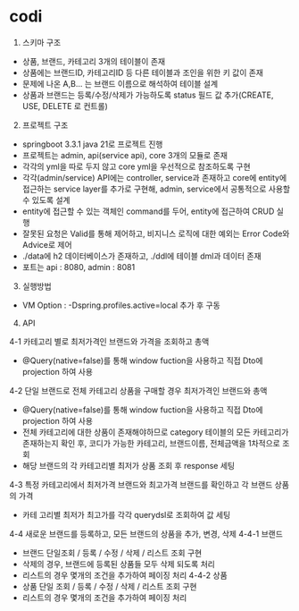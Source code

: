 # codi


 1) 스키마 구조
    
 - 상품, 브랜드, 카테고리 3개의 테이블이 존재
 - 상품에는 브랜드ID, 카테고리ID 등 다른 테이블과 조인을 위한 키 값이 존재 
 - 문제에 나온 A,B... 는 브랜드 이름으로 해석하여 테이블 설계
 - 상품과 브랜드는 등록/수정/삭제가 가능하도록 status 필드 값 추가(CREATE, USE, DELETE 로 컨트롤)


 2) 프로젝트 구조
    
 - springboot 3.3.1 java 21로 프로젝트 진행
 - 프로젝트는 admin, api(service api), core 3개의 모듈로 존재
 - 각각의 yml을 따로 두지 않고 core yml을 우선적으로 참조하도록 구현
 - 각각(admin/service) API에는 controller, service과 존재하고 core에 entity에 접근하는 service layer를 추가로 구현해, admin, service에서 공통적으로 사용할 수 있도록 설계
 - entity에 접근할 수 있는 객체인 command를 두어, entity에 접근하여 CRUD 실행
 - 잘못된 요청은 Valid를 통해 제어하고, 비지니스 로직에 대한 예외는 Error Code와 Advice로 제어
 - ./data에 h2 데이터베이스가 존재하고, ./ddl에 테이블 dml과 데이터 존재
 - 포트는 api : 8080, admin : 8081

 3) 실행방법
    
 - VM Option : -Dspring.profiles.active=local 추가 후 구동 

 4) API
    
 4-1 카테고리 별로 최저가격인 브랜드와 가격을 조회하고 총액
  - @Query(native=false)를 통해 window fuction을 사용하고 직접 Dto에 projection 하여 사용
    
 4-2 단일 브랜드로 전체 카테고리 상품을 구매할 경우 최저가격인 브랜드와 총액
  - @Query(native=false)를 통해 window fuction을 사용하고 직접 Dto에 projection 하여 사용
  - 전체 카테고리에 대한 상품이 존재해야하므로 category 테이블의 모든 카테고리가 존재하는지 확인 후, 코디가 가능한 카테고리, 브랜드이름, 전체금액을 1차적으로 조회
  - 해당 브랜드의 각 카테고리별 최저가 상품 조회 후 response 세팅

 4-3 특정 카테고리에서 최저가격 브랜드와 최고가격 브랜드를 확인하고 각 브랜드 상품의 가격
  - 카테 고리별 최저가 최고가를 각각 querydsl로 조회하여 값 세팅
    
 4-4 새로운 브랜드를 등록하고, 모든 브랜드의 상품을 추가, 변경, 삭제
  4-4-1 브랜드
   - 브랜드 단일조회 / 등록 / 수정 / 삭제 / 리스트 조회 구현
   - 삭제의 경우, 브랜드에 등록된 상품들 모두 삭제 되도록 처리
   - 리스트의 경우 몇개의 조건을 추가하여 페이징 처리
  4-4-2 상품
   - 상품 단일 조회 / 등록 / 수정 / 삭제 / 리스트 조회 구현
   - 리스트의 경우 몇개의 조건을 추가하여 페이징 처리 
